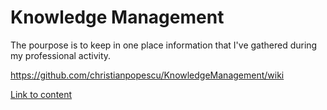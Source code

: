 # Knowledge Management

The pourpose is to keep in one place information that I've gathered during my professional activity.

https://github.com/christianpopescu/KnowledgeManagement/wiki

[Link to content](content/KnowledManagementRoot.adoc)
